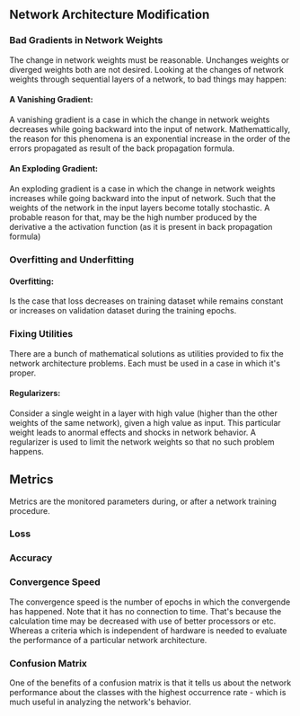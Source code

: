 




## Network Architecture Modification

### Bad Gradients in Network Weights

The change in network weights must be reasonable. Unchanges weights or diverged weights both are not desired. Looking at the changes of network weights through sequential layers of a network, to bad things may happen:

#### A Vanishing Gradient:

A vanishing gradient is a case in which the change in network weights decreases while going backward into the input of network. Mathemattically, the reason for this phenomena is an exponential increase in the order of the errors propagated as result of the back propagation formula.

#### An Exploding Gradient:

An exploding gradient is a case in which the change in network weights increases while going backward into the input of network. Such that the weights of the network in the input layers become totally stochastic. A probable reason for that, may be the high number produced by the derivative a the activation function (as it is present in back propagation formula)


### Overfitting and Underfitting

#### Overfitting:
Is the case that loss decreases on training dataset while remains constant or increases on validation dataset during the training epochs.


### Fixing Utilities

There are a bunch of mathematical solutions as utilities provided to fix the network architecture problems. Each must be used in a case in which it's proper.

#### Regularizers:
Consider a single weight in a layer with high value (higher than the other weights of the same network), given a high value as input. This particular weight leads to anormal effects and shocks in network behavior. A regularizer is used to limit the network weights so that no such problem happens.


## Metrics

Metrics are the monitored parameters during, or after a network training procedure.

### Loss


### Accuracy


### Convergence Speed

The convergence speed is the number of epochs in which the convergende has happened. Note that it has no connection to time. That's because the calculation time may be decreased with use of better processors or etc. Whereas a criteria which is independent of hardware is needed to evaluate the performance of a particular network architecture.

### Confusion Matrix

One of the benefits of a confusion matrix is that it tells us about the network performance about the classes with the highest occurrence rate - which is much useful in analyzing the network's behavior.